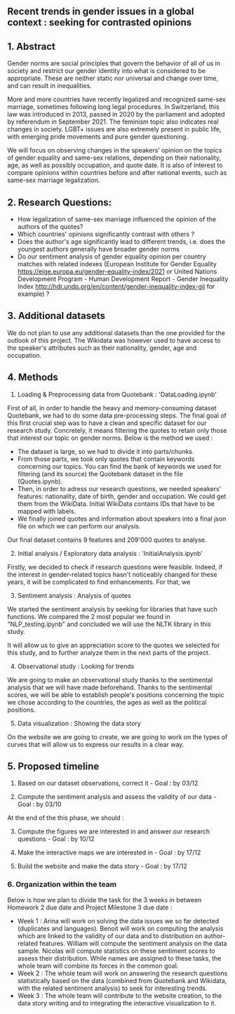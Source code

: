 ## Recent trends in gender issues in a global context : seeking for contrasted opinions

## 1. Abstract

Gender norms are social principles that govern the behavior of all of us in society and restrict our gender identity into what is considered to be appropriate. These are neither static nor universal and change over time, and can result in inequalities. 

More and more countries have recently legalized and recognized same-sex marriage, sometimes following long legal procedures. In Switzerland, this law was introduced in 2013, passed in 2020 by the parliament and adopted by referendum in September 2021.
The feminism topic also indicates real changes in society. LGBT+ issues are also extremely present in public life, with emerging pride movements and pure gender questioning.

We will focus on observing changes in the speakers’ opinion on the topics of gender equality and same-sex relations, depending on their nationality, age, as well as possibly occupation, and quote date. It is also of interest to compare opinions within countries before and after national events, such as same-sex marriage legalization.

## 2. Research Questions:

- How legalization of same-sex marriage influenced the opinion of the authors of the quotes?
- Which countries' opinions significantly contrast with others ?
- Does the author's age significantly lead to different trends, i.e. does the youngest authors generally have broader gender norms 
- Do our sentiment analysis of gender equality opinion per country matches with related indexes (European Institute for Gender Equality https://eige.europa.eu/gender-equality-index/2021 or United Nations Development Program - Human Development Report - Gender Inequality Index http://hdr.undp.org/en/content/gender-inequality-index-gii for example) ?

## 3. Additional datasets

We do not plan to use any additional datasets than the one provided for the outlook of this project.
The Wikidata was however used to have access to the speaker's attributes such as their nationality, gender, age and occupation.

## 4. Methods

1) Loading & Preprocessing data from Quotebank : 'DataLoading.ipynb'

First of all, in order to handle the heavy and memory-consuming dataset Quotebank, we had to do some data pre-processing steps.
The final goal of this first crucial step was to have a clean and specific dataset for our research study. Concretely, it means filtering the quotes to retain only those that interest our topic on gender norms. Below is the method we used :

- The dataset is large, so we had to divide it into parts/chunks. 
- From those parts, we took only quotes that contain keywords concerning our topics. You can find the bank of keywords we used for filtering (and its source) the Quotebank dataset in the file (Quotes.ipynb).
- Then, in order to adress our research questions, we needed speakers' features: nationality, date of birth, gender and occupation. We could get them from the WikiData. Initial WikiData contains IDs that have to be mapped with labels.   
- We finally joined quotes and information about speakers into a final json file on which we can perform our analysis.

Our final dataset contains 9 features and 209'000 quotes to analyse.

2) Initial analysis / Exploratory data analysis : 'InitialAnalysis.ipynb'

Firstly, we decided to check if research questions were feasible. Indeed, if the interest in gender-related topics hasn't noticeably changed for these years, it will be complicated to find enhancements. For that, we 

3) Sentiment analysis : Analysis of quotes

We started the sentiment analysis by seeking for libraries that have such functions. We compared the 2 most popular we found in "NLP_testing.ipynb" and concluded we will use the NLTK library in this study.

It will allow us to give an appreciation score to the quotes we selected for this study, and to further analyze them in the next parts of the project.

4) Observational study : Looking for trends

We are going to make an observational study thanks to the sentimental analysis that we will have made beforehand. Thanks to the sentimental scores, we will be able to establish people's positions concerning the topic we chose according to the countries, the ages as well as the political positions.

5) Data visualization : Showing the data story

On the website we are going to create, we are going to work on the types of curves that will allow us to express our results in a clear way.



## 5. Proposed timeline

1) Based on our dataset observations, correct it - Goal : by 03/12

2) Compute the sentiment analysis and assess the validity of our data - Goal : by 03/10

At the end of the this phase, we should :

3) Compute the figures we are interested in and answer our research questions - Goal : by 10/12

4) Make the interactive maps we are interested in - Goal : by 17/12

5) Build the website and make the data story - Goal : by 17/12

### 6. Organization within the team

Below is how we plan to divide the task for the 3 weeks in between Homework 2 due date and Project Milestone 3 due date :

- Week 1 : Arina will work on solving the data issues we so far detected (duplicates and languages). Benoit will work on computing the analysis which are linked to the validity of our data and to distribution on author-related features. William will compute the sentiment analysis on the data sample. Nicolas will compute statistics on these sentiment scores to assess their distribution. While names are assigned to these tasks, the whole team will combine its forces in the common goal.
- Week 2 : The whole team will work on answering the research questions statistically based on the data (combined from Quotebank and Wikidata, with the related sentiment analysis) to seek for interesting trends.
- Week 3 : The whole team will contribute to the website creation, to the data story writing and to integrating the interactive visualization to it.

